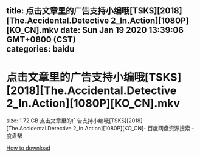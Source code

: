 
title: 点击文章里的广告支持小编哦[TSKS][2018][The.Accidental.Detective 2_In.Action][1080P][KO_CN].mkv
date: Sun Jan 19 2020 13:39:06 GMT+0800 (CST)    
categories: baidu
---

# 点击文章里的广告支持小编哦[TSKS][2018][The.Accidental.Detective 2_In.Action][1080P][KO_CN].mkv
size: 1.72 GB
 点击文章里的广告支持小编哦[TSKS][2018][The.Accidental.Detective 2_In.Action][1080P][KO_CN]- 百度网盘资源搜索 - 度盘帮
 

[How to download](https://bpcam.bemobtrk.com/go/2ceec3aa-1ca2-46d6-b9ff-aaa5c184517c?jno=867)